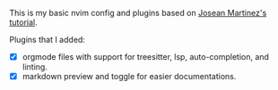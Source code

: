 This is my basic nvim config and plugins based on [Josean Martinez's tutorial](https://www.youtube.com/watch?v=vdn_pKJUda8).

Plugins that I added:

- [x] orgmode files with support for treesitter, lsp, auto-completion, and linting.
- [x] markdown preview and toggle for easier documentations.
